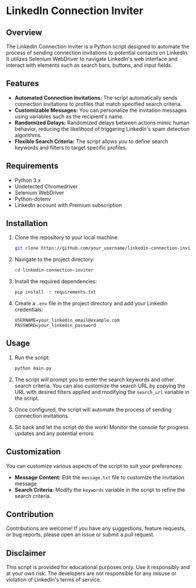 # LinkedIn Connection Inviter

## Overview

The LinkedIn Connection Inviter is a Python script designed to automate the process of sending connection invitations to potential contacts on LinkedIn. It utilizes Selenium WebDriver to navigate LinkedIn's web interface and interact with elements such as search bars, buttons, and input fields.

## Features

- **Automated Connection Invitations:** The script automatically sends connection invitations to profiles that match specified search criteria.
- **Customizable Messages:** You can personalize the invitation messages using variables such as the recipient's name.
- **Randomized Delays:** Randomized delays between actions mimic human behavior, reducing the likelihood of triggering LinkedIn's spam detection algorithms.
- **Flexible Search Criteria:** The script allows you to define search keywords and filters to target specific profiles.

## Requirements

- Python 3.x
- Undetected Chromedriver
- Selenium WebDriver
- Python-dotenv
- LinkedIn account with Premium subscription

## Installation

1. Clone the repository to your local machine:

    ```bash
    git clone https://github.com/your_username/linkedin-connection-inviter.git
    ```

2. Navigate to the project directory:

    ```bash
    cd linkedin-connection-inviter
    ```

3. Install the required dependencies:

    ```bash
    pip install -r requirements.txt
    ```

4. Create a `.env` file in the project directory and add your LinkedIn credentials:

    ```plaintext
    USERNAME=your_linkedin_email@example.com
    PASSWORD=your_linkedin_password
    ```

## Usage

1. Run the script:

    ```bash
    python main.py
    ```

2. The script will prompt you to enter the search keywords and other search criteria. You can also customize the search URL by copying the URL with desired filters applied and modifying the `search_url` variable in the script.

3. Once configured, the script will automate the process of sending connection invitations.

4. Sit back and let the script do the work! Monitor the console for progress updates and any potential errors.

## Customization

You can customize various aspects of the script to suit your preferences:

- **Message Content:** Edit the `message.txt` file to customize the invitation message.
- **Search Criteria:** Modify the `keywords` variable in the script to refine the search criteria.

## Contribution

Contributions are welcome! If you have any suggestions, feature requests, or bug reports, please open an issue or submit a pull request.

## Disclaimer

This script is provided for educational purposes only. Use it responsibly and at your own risk. The developers are not responsible for any misuse or violation of LinkedIn's terms of service.
